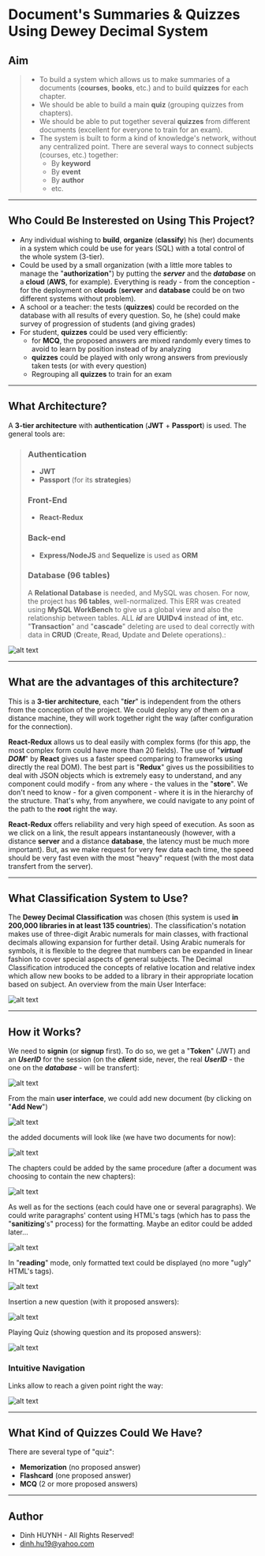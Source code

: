 # Document's Summaries & Quizzes Using Dewey Decimal System

## Aim
> * To build a system which allows us to make summaries of a documents (**courses**, **books**, etc.) and to build **quizzes** for each chapter.
> * We should be able to build a main **quiz** (grouping quizzes from chapters).
> * We should be able to put together several **quizzes** from different documents (excellent for everyone to train for an exam).
> * The system is built to form a kind of knowledge's network, without any centralized point. There are several ways to connect subjects (courses, etc.) together:
>     - By **keyword**
>     - By **event**
>     - By **author**
>     - etc. 

---

## Who Could Be Insterested on Using This Project?

* Any individual wishing to **build**, **organize** (**classify**) his (her) documents in a system which could be use for years (SQL) with a total control of the whole system (3-tier).
* Could be used by a small organization (with a little more tables to manage the "**authorization**") by putting the ***server*** and the ***database*** on a **cloud** (**AWS**, for example). Everything is ready - from the conception - for the deployment on **clouds** (**server** and **database** could be on two different systems without problem).
* A school or a teacher: the tests (**quizzes**) could be recorded on the database with all results of every question. So, he (she) could make survey of progression of students (and giving grades)
* For student, **quizzes** could be used very efficiently: 
   - for **MCQ**, the proposed answers are mixed randomly every times to avoid to learn by position instead of by analyzing
   - **quizzes** could be played with only wrong answers from previously taken tests (or with every question)
   - Regrouping all **quizzes** to train for an exam 

---

## What Architecture?
A **3-tier architecture** with **authentication** (**JWT** + **Passport**) is used. The general tools are:

> ### Authentication
>   * **JWT**
>   * **Passport** (for its **strategies**)
>
> ### Front-End
> * **React-Redux**
>
> ### Back-end
> * **Express/NodeJS** and **Sequelize**  is used as **ORM**
>
> ### Database (96 tables)
>
> A **Relational Database** is needed, and MySQL was chosen. For now, the project has **96 tables**, well-normalized. This ERR was created using **MySQL WorkBench** to give us a global view and also the relationship between tables. ALL ***id*** are **UUIDv4** instead of **int**, etc. "**Transaction**" and "**cascade**" deleting are used to deal correctly with data in **CRUD** (**C**reate, **R**ead, **U**pdate and **D**elete operations).:


![alt text](img/01-ERR.jpg)

---

## What are the advantages of this architecture?
This is a **3-tier architecture**, each "***tier***" is independent from the others from the conception of the project. We could deploy any of them on a distance machine, they will work together right the way (after configuration for the connection).

**React-Redux** allows us to deal easily with complex forms (for this app, the most complex form could have more than 20 fields). The use of "***virtual DOM***" by **React** gives us a faster speed comparing to frameworks using directly the real DOM). The best part is "**Redux**" gives us the possibilities to deal with JSON objects which is extremely easy to understand, and any component could modify - from any where - the values in the "**store**". We don't need to know - for a given component - where it is in the hierarchy of the structure. That's why, from anywhere, we could navigate to any point of the path to the **root** right the way. 

**React-Redux** offers reliability and very high speed of execution. As soon as we click on a link, the result appears instantaneously (however, with a distance **server** and a distance **database**, the latency must be much more important). But, as we make request for very few data each time, the speed should be very fast even with the most "heavy" request (with the most data transfert from the server).

---

## What Classification System to Use?

The **Dewey Decimal Classification** was chosen (this system is used  **in 200,000 libraries in at least 135 countries**). The classification's notation makes use of three-digit Arabic numerals for main classes, with fractional decimals allowing expansion for further detail. Using Arabic numerals for symbols, it is flexible to the degree that numbers can be expanded in linear fashion to cover special aspects of general subjects. The Decimal Classification introduced the concepts of relative location and relative index which allow new books to be added to a library in their appropriate location based on subject. An overview from the main User Interface:

![alt text](img/00-MainUI.jpg)

---

## How it Works?

We need to **signin** (or **signup** first). To do so, we get a "**Token**" (JWT) and an ***UserID*** for the session (on the ***client*** side, never, the real ***UserID*** - the one on the ***database*** - will be transfert): 

![alt text](img/02-signin.jpg)

From the main **user interface**, we could add new document (by clicking on "**Add New**")

![alt text](img/01-AddDoc.jpg)

the added documents will look like (we have two documents for now):

![alt text](img/02-Documents.jpg)

The chapters could be added by the same procedure (after a document was choosing to contain the new chapters):

![alt text](img/03-Chapters.jpg)

As well as for the sections (each could have one or several paragraphs). We could write paragraphs' content using HTML's tags (which has to pass the "**sanitizing**'s" process) for the formatting. Maybe an editor could be added later...

![alt text](img/04-AddParagraph.jpg)

In "**reading**" mode, only formatted text could be displayed (no more "ugly" HTML's tags).

![alt text](img/05-ShowParagraphs.jpg)

Insertion a new question (with it proposed answers): 

![alt text](img/06-addQuestion.jpg)

Playing Quiz (showing question and its proposed answers): 

![alt text](img/Playing-Quiz.jpg)

### Intuitive Navigation

Links allow to reach a given point right the way:
 
![alt text](img/07-IntuitiveNavigation.jpg)

---

## What Kind of Quizzes Could We Have?
There are several type of "quiz":
   - **Memorization** (no proposed answer)
   - **Flashcard** (one proposed answer)
   - **MCQ** (2 or more proposed answers)

---

## Author
* Dinh HUYNH - All Rights Reserved!
* dinh.hu19@yahoo.com